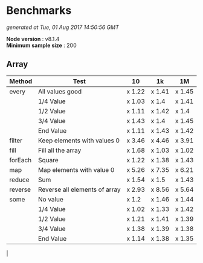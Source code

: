 # Benchmarks
_generated at Tue, 01 Aug 2017 14:50:56 GMT_

**Node version** : v8.1.4  
**Minimum sample size** : 200  
## Array

 Method | Test | 10 | 1k | 1M |
--- |--- |--- |--- |--- |
|  every| All values good| x 1.22| x 1.41| x 1.45
|  | 1/4 Value| x 1.03| x 1.4| x 1.41
|  | 1/2 Value| x 1.11| x 1.42| x 1.4
|  | 3/4 Value| x 1.43| x 1.4| x 1.45
|  | End Value| x 1.11| x 1.43| x 1.42
|  filter| Keep elements with values 0| x 3.46| x 4.46| x 3.91
|  fill| Fill all the array| x 1.68| x 1.03| x 1.02
|  forEach| Square| x 1.22| x 1.38| x 1.43
|  map| Map elements with value 0| x 5.26| x 7.35| x 6.21
|  reduce| Sum| x 1.54| x 1.5| x 1.43
|  reverse| Reverse all elements of array| x 2.93| x 8.56| x 5.64
|  some| No value| x 1.2| x 1.46| x 1.44
|  | 1/4 Value| x 1.02| x 1.33| x 1.42
|  | 1/2 Value| x 1.21| x 1.41| x 1.39
|  | 3/4 Value| x 1.38| x 1.39| x 1.38
|  | End Value| x 1.14| x 1.38| x 1.35
| 